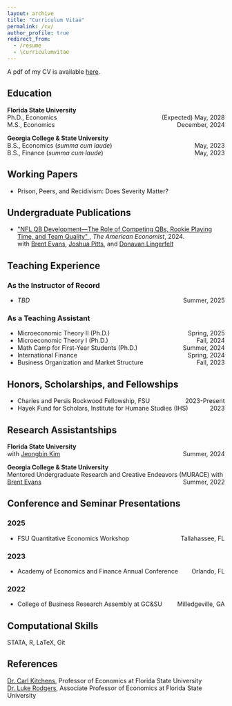 ```yaml
---
layout: archive
title: "Curriculum Vitae"
permalink: /cv/
author_profile: true
redirect_from:
  - /resume
  - \curriculumvitae
---
```


A pdf of my CV is available <a href="/CV.pdf" target="_blank">here</a>.

<section id="education">
  <h2>Education</h2>
  <p>
    <strong>Florida State University</strong><br>
    Ph.D., Economics <span style="float:right;">(Expected) May, 2028</span><br>
    M.S., Economics <span style="float:right;"> December, 2024</span>
  </p>
  <p>
    <strong>Georgia College & State University</strong><br>
    B.S., Economics (<em>summa cum laude</em>) <span style="float:right;"> May, 2023</span><br>
    B.S., Finance (<em>summa cum laude</em>) <span style="float:right;"> May, 2023</span>
  </p>
</section>

<section id="working-papers">
  <h2>Working Papers</h2>
  <ul>
    <li>Prison, Peers, and Recidivism: Does Severity Matter?</li>
  </ul>
</section>

<section id="publications">
  <h2>Undergraduate Publications</h2>
  <ul>
    <li>
      <a href="https://journals.sagepub.com/doi/pdf/10.1177/05694345241292611" target="_blank">
        "NFL QB Development—The Role of Competing QBs, Rookie Playing Time, and Team Quality"
      </a>, <em>The American Economist</em>, 2024.<br>
      with <a href="https://scholar.google.com/citations?user=fIReWHEAAAAJ&hl=en" target="_blank">Brent Evans</a>, 
      <a href="https://scholar.google.com/citations?hl=en&user=l4l5cA8AAAAJ&view_op=list_works&sortby=pubdate" target="_blank">Joshua Pitts</a>, and 
      <a href="https://mises.org/profile/donavan-lingerfelt" target="_blank">Donavan Lingerfelt</a>
    </li>
  </ul>
</section>

<section>
    <h2>Teaching Experience</h2>
    <h3>As the Instructor of Record</h3>
    <ul>
        <li><em>TBD</em> <span style="float:right;">Summer, 2025</span></li>
    </ul>
    <h3>As a Teaching Assistant</h3>
    <ul>
        <li>Microeconomic Theory II (Ph.D.) <span style="float:right;">Spring, 2025</span></li>
        <li>Microeconomic Theory I (Ph.D.) <span style="float:right;">Fall, 2024</span></li>
        <li>Math Camp for First-Year Students (Ph.D.) <span style="float:right;">Summer, 2024</span></li>
        <li>International Finance <span style="float:right;">Spring, 2024</span></li>
        <li>Business Organization and Market Structure <span style="float:right;">Fall, 2023</span></li>
    </ul>
</section>


<section id="honors">
  <h2>Honors, Scholarships, and Fellowships</h2>
  <ul>
    <li>Charles and Persis Rockwood Fellowship, FSU <span style="float:right;">2023-Present</span></li>
    <li>Hayek Fund for Scholars, Institute for Humane Studies (IHS) <span style="float:right;">2023</span></li>
  </ul>
</section>

<section id="research-assistantships">
  <h2>Research Assistantships</h2>

  <p>
    <strong>Florida State University</strong><br>
    with <a href="https://sites.google.com/site/jbkimecon/" target="_blank">Jeongbin Kim</a> 
    <span style="float:right;">Summer, 2024</span>
  </p>

  <p>
    <strong>Georgia College & State University</strong><br>
    Mentored Undergraduate Research and Creative Endeavors (MURACE) with 
    <a href="https://scholar.google.com/citations?user=fIReWHEAAAAJ&hl=en" target="_blank">Brent Evans</a> 
    <span style="float:right;">Summer, 2022</span>
  </p>
</section>


<section id="presentations">
  <h2>Conference and Seminar Presentations</h2>
  
  <h3>2025</h3>
  <ul>
    <li>FSU Quantitative Economics Workshop <span style="float: right;">Tallahassee, FL</span></li>
  </ul>

  <h3>2023</h3>
  <ul>
    <li>Academy of Economics and Finance Annual Conference <span style="float: right;">Orlando, FL</span></li>
  </ul>

  <h3>2022</h3>
  <ul>
    <li>College of Business Research Assembly at GC&amp;SU <span style="float: right;">Milledgeville, GA</span></li>
  </ul>
</section>


<section id="computational-skills">
  <h2>Computational Skills</h2>
  <p>STATA, R, LaTeX, Git</p>
</section>

<section id="references">
  <h2>References</h2>
  <p>
    <a href="https://sites.google.com/site/kitchct/" target="_blank">Dr. Carl Kitchens</a>, Professor of Economics at Florida State University<br>
    <a href="https://sites.google.com/site/lukeprodgers/" target="_blank">Dr. Luke Rodgers</a>, Associate Professor of Economics at Florida State University
  </p>
</section>

